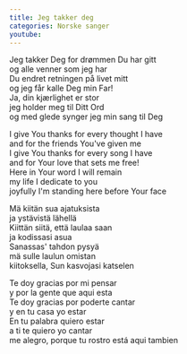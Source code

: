 ```yaml
---
title: Jeg takker deg
categories: Norske sanger
youtube: 
---
```


Jeg takker Deg for drømmen Du har gitt  
og alle venner som jeg har  
Du endret retningen på livet mitt  
og jeg får kalle Deg min Far!  
Ja, din kjærlighet er stor  
jeg holder meg til Ditt Ord  
og med glede synger jeg min sang til Deg

I give You thanks for every thought I have  
and for the friends You've given me  
I give You thanks for every song I have  
and for Your love that sets me free!  
Here in Your word I will remain  
my life I dedicate to you  
joyfully I'm standing here before Your face

Mä kiitän sua ajatuksista  
ja ystävistä lähellä  
Kiittän siitä, että laulaa saan  
ja kodissasi asua  
Sanassas' tahdon pysyä  
mä sulle laulun omistan  
kiitoksella, Sun kasvojasi katselen

Te doy gracias por mi pensar  
y por la gente que aqui esta  
Te doy gracias por poderte cantar  
y en tu casa yo estar  
En tu palabra quiero estar  
a ti te quiero yo cantar  
me alegro, porque tu rostro está aqui tambien
